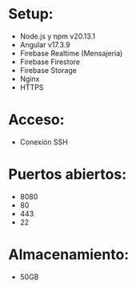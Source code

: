 # Setup:
- Node.js y npm v20.13.1
- Angular v17.3.9
- Firebase Realtime (Mensajeria)
- Firebase Firestore
- Firebase Storage
- Nginx
- HTTPS

# Acceso:
- Conexión SSH

# Puertos abiertos:
- 8080
- 80 
- 443
- 22 

# Almacenamiento:
- 50GB

